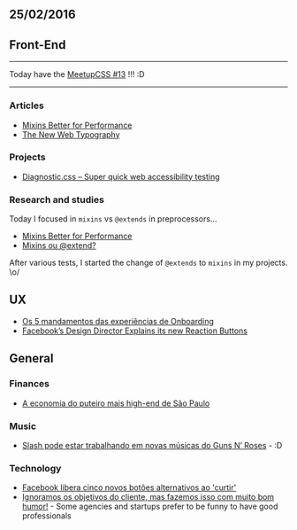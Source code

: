 25/02/2016
----------

## Front-End

_________________
Today have the [MeetupCSS #13](http://www.meetup.com/pt-BR/CSS-SP/events/228918891/) !!! :D
_________________

### Articles

* [Mixins Better for Performance](http://csswizardry.com/2016/02/mixins-better-for-performance/)  
* [The New Web Typography](https://robinrendle.com/essays/new-web-typography/)

### Projects

* [Diagnostic.css – Super quick web accessibility testing](http://www.karlgroves.com/2013/09/07/diagnostic-css-super-quick-web-accessibility-testing/)

### Research and studies

Today I focused in `mixins` vs `@extends` in preprocessors...

* [Mixins Better for Performance](http://csswizardry.com/2016/02/mixins-better-for-performance/) 
* [Mixins ou @extend? ](https://github.com/frontendbr/forum/issues/70)

After various tests, I started the change of `@extends` to `mixins` in my projects. \o/

## UX

- [Os 5 mandamentos das experiências de Onboarding](http://arquiteturadeinformacao.com/design-de-interacao/os-5-mandamentos-das-experiencias-de-onboarding/)
- [Facebook’s Design Director Explains its new Reaction Buttons](https://medium.com/user-experience-design-1/facebook-s-design-director-explains-its-new-reaction-buttons-a28449cdfecc#.2e9rhiivq)

## General 
 
### Finances

- [A economia do puteiro mais high-end de São Paulo](http://mundoraiam.com/a-economia-do-puteiro-mais-high-end-de-sao-paulo/)

### Music

- [Slash pode estar trabalhando em novas músicas do Guns N’ Roses](http://www.cifraclubnews.com.br/noticias/103930-slash-pode-estar-trabalhando-em-novas-musicas-do-guns-n-roses.html) - :D

### Technology

- [Facebook libera cinco novos botões alternativos ao 'curtir'](http://g1.globo.com/tecnologia/noticia/2016/02/facebook-libera-cinco-novos-botoes-alternativos-ao-curtir.html)
- [Ignoramos os objetivos do cliente, mas fazemos isso com muito bom humor!](https://medium.com/@realeden/ignoramos-os-objetivos-do-cliente-mas-fazemos-isso-com-muito-bom-humor-7b4d39838562#.ou2b9idkp) - Some agencies and startups prefer to be funny to have good professionals
